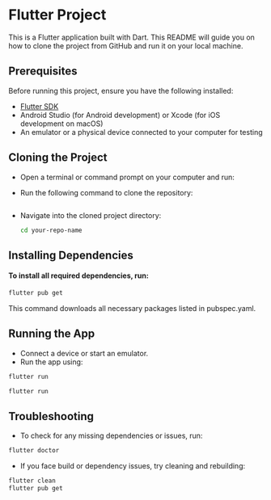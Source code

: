 # Flutter Project

This is a Flutter application built with Dart. This README will guide you on how to clone the project from GitHub and run it on your local machine.

## Prerequisites

Before running this project, ensure you have the following installed:

- [Flutter SDK](https://flutter.dev/docs/get-started/install)
- Android Studio (for Android development) or Xcode (for iOS development on macOS)
- An emulator or a physical device connected to your computer for testing

## Cloning the Project

- Open a terminal or command prompt on your computer and run:
- Run the following command to clone the repository:

  ```bash

  ```

- Navigate into the cloned project directory:

  ```bash
  cd your-repo-name
  ```

## Installing Dependencies

#### To install all required dependencies, run:

```bash
flutter pub get
```

This command downloads all necessary packages listed in pubspec.yaml.

## Running the App

- Connect a device or start an emulator.
- Run the app using:

```bash
flutter run
```

```bash
flutter run
```

## Troubleshooting

- To check for any missing dependencies or issues, run:

```bash
flutter doctor
```

- If you face build or dependency issues, try cleaning and rebuilding:

```bash
flutter clean
flutter pub get
```
